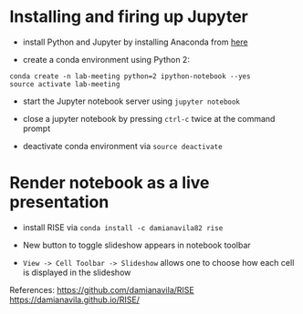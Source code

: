 # Installing and firing up Jupyter

* install Python and Jupyter by installing Anaconda from 
[here](https://www.anaconda.com/download/#macos)

* create a conda environment using Python 2: 
```
conda create -n lab-meeting python=2 ipython-notebook --yes
source activate lab-meeting
```

* start the Jupyter notebook server using  `jupyter notebook`

* close a jupyter notebook by pressing `ctrl-c` twice at the command prompt

* deactivate conda environment via `source deactivate`
 
# Render notebook as a live presentation

* install RISE via `conda install -c damianavila82 rise`

* New button to toggle slideshow appears in notebook toolbar

* `View -> Cell Toolbar -> Slideshow` allows one to choose how each cell is displayed in the slideshow 

References: 
https://github.com/damianavila/RISE  
https://damianavila.github.io/RISE/
